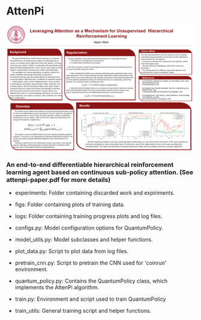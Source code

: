 # AttenPi

![See project-poster.png](./project-poster.png)

### An end-to-end differentiable hierarchical reinforcement learning agent based on continuous sub-policy attention. (See attenpi-paper.pdf for more details)

 - experiments: Folder containing discarded work and expiriments.
 
 - figs: Folder containing plots of training data.
 
 - logs: Folder containing training progress plots and log files.
 
 - configs.py: Model configuration options for QuantumPolicy.

 - model_utils.py: Model subclasses and helper functions.
 
 - plot_data.py: Script to plot data from log files.
 
 - pretrain_cnn.py: Script to pretrain the CNN used for 'coinrun' environment.
 
 - quantum_policy.py: Contains the QuantumPolicy class, which implements the AttenPi algorithm.
 
 - train.py: Environment and script used to train QuantumPolicy
 
 - train_utils: General training script and helper functions.
